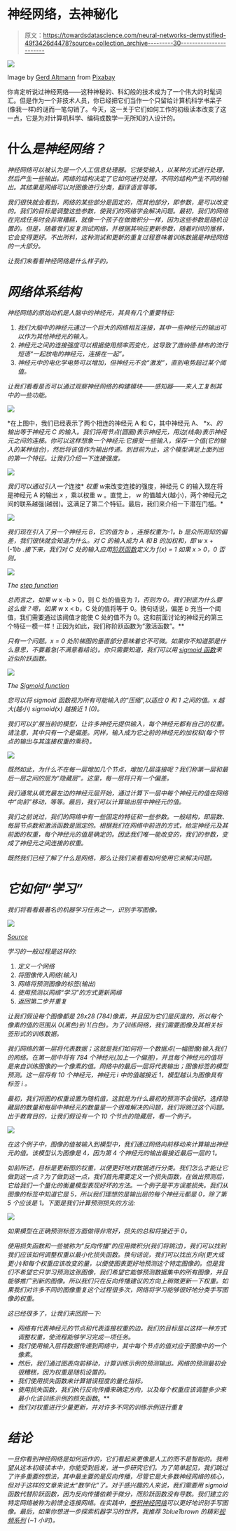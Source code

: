# 神经网络，去神秘化

> 原文：<https://towardsdatascience.com/neural-networks-demystified-49f3426d4478?source=collection_archive---------30----------------------->

![](img/1dd2a9f480d213ce8696ef763aa43aa3.png)

Image by [Gerd Altmann](https://pixabay.com/users/geralt-9301/?utm_source=link-attribution&amp;utm_medium=referral&amp;utm_campaign=image&amp;utm_content=3706562) from [Pixabay](https://pixabay.com/?utm_source=link-attribution&amp;utm_medium=referral&amp;utm_campaign=image&amp;utm_content=3706562)

你肯定听说过神经网络——这种神秘的、科幻般的技术成为了一个伟大的时髦词汇。但是作为一个非技术人员，你已经把它们当作一个只留给计算机科学书呆子(像我一样)的谜而一笔勾销了。今天，这一关于它们如何工作的初级读本改变了这一点，它是为对计算机科学、编码或数学一无所知的人设计的。

# 什么*是神经网络？*

*神经网络可以被认为是一个人工信息处理器。它接受输入，以某种方式进行处理，然后产生一些输出。网络的结构决定了它如何进行处理，不同的结构产生不同的输出。其结果是网络可以对图像进行分类，翻译语言等等。*

*我们很快就会看到，网络的某些部分是固定的，而其他部分，即参数，是可以改变的。我们的目标是调整这些参数，使我们的网络学会解决问题。最初，我们的网络在完成任务时会非常糟糕，就像一个孩子在做微积分一样，因为这些参数是随机设置的。但是，随着我们反复测试网络，并根据其响应更新参数，随着时间的推移，它会变得更好。不出所料，这种测试和更新的重复过程意味着训练数据是神经网络的一大部分。*

*让我们来看看神经网络是什么样子的。*

# *网络体系结构*

*神经网络的原始动机是人脑中的神经元，其具有几个重要特征:*

1.  *我们大脑中的神经元通过一个巨大的网络相互连接，其中一些神经元的输出可以作为其他神经元的输入。*
2.  *神经元之间的连接强度可以根据使用频率而变化，这导致了唐纳德·赫布的流行短语“一起放电的神经元，连接在一起”。*
3.  *神经元中的电化学电势可以增加，但神经元不会“激发”，直到电势超过某个阈值。*

*让我们看看是否可以通过观察神经网络的构建模块——感知器——来人工复制其中的一些功能。*

*![](img/0d72a12f2ef269dc20e875e9c788d67d.png)*

*在上图中，我们已经表示了两个相连的神经元 A 和 C，其中神经元 A、 *x、*的输出等于神经元 C 的输入。我们将用节点(圆圈)表示神经元，用边(线条)表示神经元之间的连接。你可以这样想象一个神经元:它接受一些输入，保存一个值(它的输入的某种组合)，然后将该值作为输出传递。到目前为止，这个模型满足上面列出的第一个特征。让我们介绍一下连接强度。*

*![](img/5ab6386cc0eac209b7c1de5251163341.png)*

*我们可以通过引入一个*连接* *权重 w*来改变连接的强度，神经元 C 的输入现在将是神经元 A 的输出 *x* ，乘以权重 *w* 。直觉上， *w* 的值越大(越小)，两个神经元之间的联系越强(越弱)。这满足了第二个特征。最后，我们来介绍一下潜在门槛。*

*![](img/6459bbd1cfefb78b0afad140bb98eba8.png)*

*我们现在引入了另一个神经元 B，它的值为 *b* ，连接权重为-1。b 是众所周知的偏差，我们很快就会知道为什么。对 C 的输入成为 A 和 B 的加权和，即 *w** x + (-1)*b .接下来，我们对 C 处的输入应用[阶跃函数](https://en.wikipedia.org/wiki/Step_function)定义为 *f(x) = 1 如果 x > 0，0 否则。**

*![](img/0835ce561624278bf603f9fb469ae7db.png)*

*The [step function](https://en.wikipedia.org/wiki/Step_function)*

*总而言之，如果 w* x -b > 0，则 C 处的值变为 *1，否则为 0。我们到底为什么要这么做？嗯，如果 *w** x < b，C 处的值将等于 0。换句话说，偏差 *b* 充当一个阈值，我们需要通过该阈值才能使 C 处的值不为 0。这和前面讨论的神经元的第三个特征一模一样！正因为如此，我们称阶跃函数为“激活函数”。**

*只有一个问题。x = 0 处阶梯图的垂直部分意味着它不可微。如果你不知道那是什么意思，不要着急(不满意看结论)。你只需要知道，我们可以用 [sigmoid 函数](https://en.wikipedia.org/wiki/Sigmoid_function)来近似阶跃函数。*

*![](img/a5c80c7261788bf4b0748f588c7a3f65.png)*

*The [Sigmoid function](https://en.wikipedia.org/wiki/Sigmoid_function)*

*您可以将 sigmoid 函数视为所有可能输入的“压缩”,以适应 0 和 1 之间的值。x 越大(越小) *sigmoid(x)* 越接近 1 (0)。*

*我们可以扩展当前的模型，让许多神经元提供输入，每个神经元都有自己的权重。请注意，其中只有一个是偏差。同样，输入成为它之前的神经元的加权和(每个节点的输出与其连接权重的乘积)。*

*![](img/f1c1e721bea80959612bc5844fc020a2.png)*

*既然如此，为什么不在每一层增加几个节点，增加几层连接呢？我们称第一层和最后一层之间的层为“隐藏层”。这里，每一层将只有一个偏差。*

*我们通常从填充最左边的神经元层开始，通过计算下一层中每个神经元的值在网络中“向前”移动，等等。最后，我们可以计算输出层中神经元的值。*

*我们之前说过，我们的网络中有一些固定的特征和一些参数。一般结构，即层数、每层节点数和激活函数是固定的。根据我们在网络中前进的方式，给定神经元及其前面的权重，每个神经元的值是确定的。因此我们唯一能改变的，我们的参数，变成了神经元之间连接的权重。*

*既然我们已经了解了什么是网络，那么让我们来看看如何使用它来解决问题。*

# *它如何“学习”*

*我们将看看最著名的机器学习任务之一，识别手写图像。*

*![](img/8f46e54d1c76e3f9bfcf062cf80a4518.png)*

*[Source](https://corochann.com/mnist-dataset-introduction-1138.html)*

*学习的一般过程是这样的:*

1.  *定义一个网络*
2.  *将图像传入网络(输入)*
3.  *网络将预测图像的标签(输出)*
4.  *使用预测以网络“学习”的方式更新网络*
5.  *返回第二步并重复*

*让我们假设每个图像都是 28x28 (784)像素，并且因为它们是灰度的，所以每个像素的值的范围从 0(黑色)到 1(白色)。为了训练网络，我们需要图像及其相关标签形式的训练数据。*

*我们网络的第一层将代表数据；这就是我们如何将一个数据点(一幅图像)输入我们的网络。在第一层中将有 784 个神经元(加上一个偏差)，并且每个神经元的值将是来自训练图像的一个像素的值。网络中的最后一层将代表输出；图像标签的模型预测。这一层将有 10 个神经元，神经元 *i* 中的值越接近 1，模型越认为图像具有标签 *i* 。*

*最初，我们将图的权重设置为随机值，这就是为什么最初的预测不会很好。选择隐藏层的数量和每层中神经元的数量是一个很难解决的问题，我们将跳过这个问题。出于教育目的，让我们假设有一个 10 个节点的隐藏层，看一个例子。*

*![](img/76927637168bed703c0f956f466d494a.png)*

*在这个例子中，图像的值被输入到模型中，我们通过网络向前移动来计算输出神经元的值。该模型认为图像是 4，因为第 4 个神经元的输出最接近最后一层的 1。*

*如前所述，目标是更新图的权重，以便更好地对数据进行分类。我们怎么才能让它做到这一点？为了做到这一点，我们首先需要定义一个损失函数，在做出预测后，它给我们一个量化的衡量模型表现好坏的方法。一个例子是平方误差损失。我们从图像的标签中知道它是 5，所以我们理想的是输出层的每个神经元都是 0，除了第 5 个应该是 1。下面是我们计算预测损失的方法:*

*![](img/622d3d16f8a27524586515a5bf01b896.png)*

*如果模型在正确预测标签方面做得非常好，损失的总和将接近于 0。*

*使用损失函数和一些被称为“反向传播”的应用微积分(我们将跳过)，我们可以找到我们应该如何调整权重以最小化损失函数。换句话说，我们可以找出方向(更大或更小)和每个权重应该改变的量，以便使图表更好地预测这个特定图像的。但是我们不希望它只学习预测这张图像，我们希望它能够预测数据集中的所有图像，并且能够推广到新的图像。所以我们只在反向传播建议的方向上稍微更新一下权重。如果我们对许多不同的图像重复这个过程很多次，网络将学习能够很好地分类手写图像的权重。*

*这已经很多了，让我们来回顾一下:*

*   *网络有代表神经元的节点和代表连接权重的边。我们的目标是以这样一种方式调整权重，使流程能够学习完成一项任务。*
*   *我们使用输入层将数据传递到网络中，其中每个节点的值对应于图像中的一个像素。*
*   *然后，我们通过图表向前移动，计算训练示例的预测输出。网络的预测最初会很糟糕，因为权重是随机设置的。*
*   *我们使用损失函数来计算错误程度的量化指标。*
*   *使用损失函数，我们执行反向传播来确定方向，以及每个权重应该调整多少来最小化该训练示例的损失函数*。**
*   *我们对权重进行少量更新，并对许多不同的训练示例进行重复*

# *结论*

*一旦你看到神经网络是如何运作的，它们看起来更像是人工的而不是智能的。我希望从这本初级读本中，你能受到启发，进一步研究它们。为了简单起见，我们跳过了许多重要的想法，其中最主要的是反向传播，尽管它是大多数神经网络的核心，但对于这样的文章来说太“数学化”了。对于感兴趣的人来说，我们需要用 sigmoid 函数代替阶跃函数，因为反向传播依赖于微分，而阶跃函数没有导数。我们建立的特定网络被称为前馈全连接网络。在实践中，[卷积神经网络](/a-comprehensive-guide-to-convolutional-neural-networks-the-eli5-way-3bd2b1164a53)可以更好地识别手写图像。最后，如果你想进一步探索机器学习的世界，我推荐 3blue1brown 的精彩[视频系列](http://3b1b.co/neural-networks) (~1 小时)。*